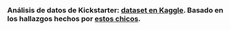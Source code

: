 ### Análisis de datos de Kickstarter: [dataset en Kaggle](https://www.kaggle.com/kemical/kickstarter-projects). Basado en los hallazgos hechos por [estos chicos](http://saumyaray.me/files/Kickstarter%20Data%20Analysis.pdf).
